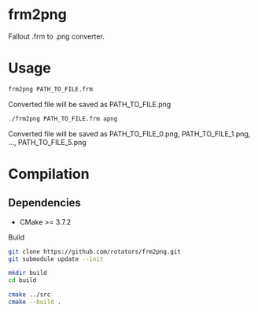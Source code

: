 frm2png
=======
Fallout .frm to .png converter.


Usage
=====

```bash
frm2png PATH_TO_FILE.frm
```

Converted file will be saved as PATH_TO_FILE.png

```bash
./frm2png PATH_TO_FILE.frm apng
```

Converted file will be saved as PATH_TO_FILE_0.png, PATH_TO_FILE_1.png, ..., PATH_TO_FILE_5.png


Compilation
===========

Dependencies
------------
- CMake >= 3.7.2

Build
```bash
git clone https://github.com/rotators/frm2png.git
git submodule update --init

mkdir build
cd build

cmake ../src
cmake --build .
```
